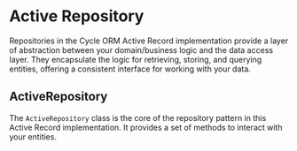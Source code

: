 # Active Repository

Repositories in the Cycle ORM Active Record implementation provide a layer of abstraction between your domain/business logic and the data access layer. They encapsulate the logic for retrieving, storing, and querying entities, offering a consistent interface for working with your data.

## ActiveRepository

The `ActiveRepository` class is the core of the repository pattern in this Active Record implementation. It provides a set of methods to interact with your entities.



